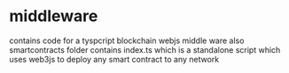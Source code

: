 ﻿# middleware
contains code for a tyspcript blockchain webjs middle ware
also smartcontracts folder contains index.ts which  is a standalone script which uses web3js to deploy any smart contract to any network
